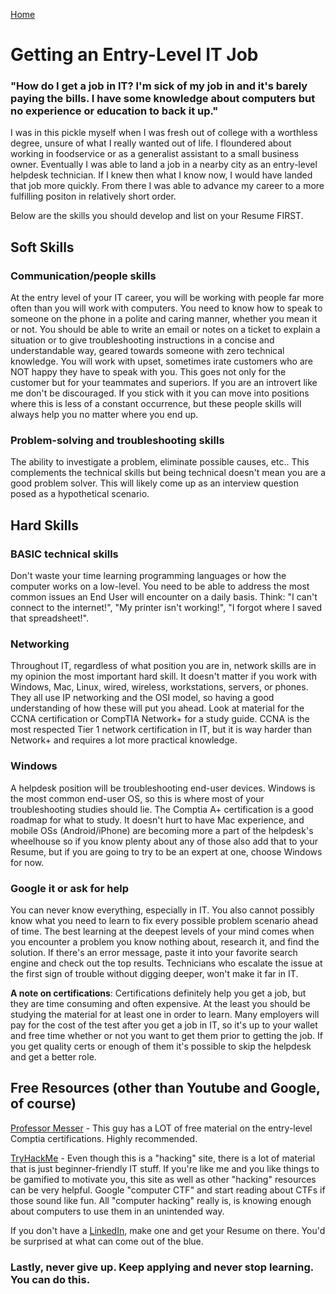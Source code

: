 [Home](../index.md)

# Getting an Entry-Level IT Job

### "How do I get a job in IT? I'm sick of my job in <boringunrewardingfield> and it's barely paying the bills. I have some knowledge about computers but no experience or education to back it up."

I was in this pickle myself when I was fresh out of college with a worthless degree, unsure of what I really wanted out of life. I floundered about working in foodservice or as a generalist assistant to a small business owner. Eventually I was able to land a job in a nearby city as an entry-level helpdesk technician. If I knew then what I know now, I would have landed that job more quickly. From there I was able to advance my career to a more fulfilling positon in relatively short order.

Below are the skills you should develop and list on your Resume FIRST.

## Soft Skills

### Communication/people skills

 At the entry level of your IT career, you will be working with people far more often than you will work with computers. You need to know how to speak to someone on the phone in a polite and caring manner, whether you mean it or not. You should be able to write an email or notes on a ticket to explain a situation or to give troubleshooting instructions in a concise and understandable way, geared towards someone with zero technical knowledge. You will work with upset, sometimes irate customers who are NOT happy they have to speak with you. This goes not only for the customer but for your teammates and superiors. If you are an introvert like me don't be discouraged. If you stick with it you can move into positions where this is less of a constant occurrence, but these people skills will always help you no matter where you end up.

### Problem-solving and troubleshooting skills

The ability to investigate a problem, eliminate possible causes, etc.. This complements the technical skills but being technical doesn't mean you are a good problem solver. This will likely come up as an interview question posed as a hypothetical scenario.

## Hard Skills

### BASIC technical skills

Don't waste your time learning programming languages or how the computer works on a low-level. You need to be able to address the most common issues an End User will encounter on a daily basis. Think: "I can't connect to the internet!", "My printer isn't working!", "I forgot where I saved that spreadsheet!".

### Networking

Throughout IT, regardless of what position you are in, network skills are in my opinion the most important hard skill. It doesn't matter if you work with Windows, Mac, Linux, wired, wireless, workstations, servers, or phones. They all use IP networking and the OSI model, so having a good understanding of how these will put you ahead. Look at material for the CCNA certification or CompTIA Network+ for a study guide. CCNA is the most respected Tier 1 network certification in IT, but it is way harder than Network+ and requires a lot more practical knowledge.

### Windows

A helpdesk position will be troubleshooting end-user devices. Windows is the most common end-user OS, so this is where most of your troubleshooting studies should lie. The Comptia A+ certification is a good roadmap for what to study. It doesn't hurt to have Mac experience, and mobile OSs (Android/iPhone) are becoming more a part of the helpdesk's wheelhouse so if you know plenty about any of those also add that to your Resume, but if you are going to try to be an expert at one, choose Windows for now.

### Google it or ask for help

You can never know everything, especially in IT. You also cannot possibly know what you need to learn to fix every possible problem scenario ahead of time. The best learning at the deepest levels of your mind comes when you encounter a problem you know nothing about, research it, and find the solution. If there's an error message, paste it into your favorite search engine and check out the top results. Technicians who escalate the issue at the first sign of trouble without digging deeper, won't make it far in IT.

**A note on certifications**: Certifications definitely help you get a job, but they are time consuming and often expensive. At the least you should be studying the material for at least one in order to learn. Many employers will pay for the cost of the test after you get a job in IT, so it's up to your wallet and free time whether or not you want to get them prior to getting the job. If you get quality certs or enough of them it's possible to skip the helpdesk and get a better role.

## Free Resources (other than Youtube and Google, of course)

[Professor Messer](https://www.professormesser.com/) - This guy has a LOT of free material on the entry-level Comptia certifications. Highly recommended.

[TryHackMe](https://tryhackme.com/) - Even though this is a "hacking" site, there is a lot of material that is just beginner-friendly IT stuff. If you're like me and you like things to be gamified to motivate you, this site as well as other "hacking" resources can be very helpful. Google "computer CTF" and start reading about CTFs if those sound like fun. All "computer hacking" really is, is knowing enough about computers to use them in an unintended way.

If you don't have a [LinkedIn](https://linkedin.com), make one and get your Resume on there. You'd be surprised at what can come out of the blue.

### Lastly, never give up. Keep applying and never stop learning. You can do this.
